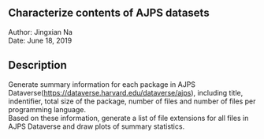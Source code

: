 ## Characterize contents of AJPS datasets
Author: Jingxian Na    
Date: June 18, 2019
## Description
Generate summary information for each package in AJPS Dataverse(https://dataverse.harvard.edu/dataverse/ajps), including title, indentifier,
total size of the package, number of files and number of files per programming language.    
Based on these information, generate a list of file extensions for all files in AJPS Dataverse and draw plots of summary statistics.
